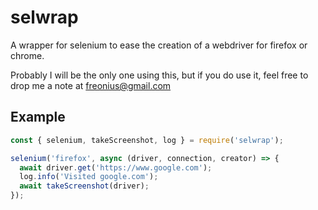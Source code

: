 # selwrap

A wrapper for selenium to ease the creation of a webdriver for
firefox or chrome.

Probably I will be the only one using this, but if you do use it,
feel free to drop me a note at freonius@gmail.com

## Example

```javascript
const { selenium, takeScreenshot, log } = require('selwrap');

selenium('firefox', async (driver, connection, creator) => {
  await driver.get('https://www.google.com');
  log.info('Visited google.com');
  await takeScreenshot(driver);
});
```
